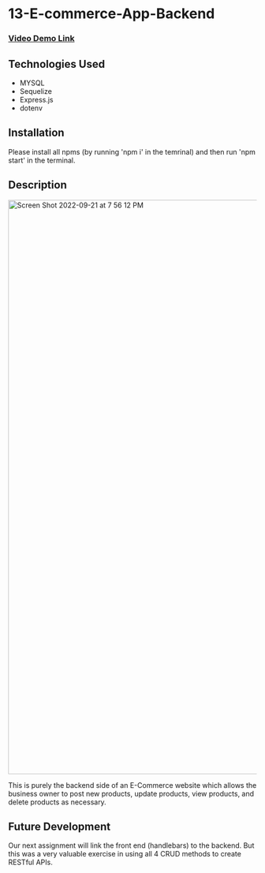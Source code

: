 # 13-E-commerce-App-Backend

### [Video Demo Link](https://drive.google.com/file/d/15yB64JyoVuwHlr3bPlDlSQh5-TmWQyS4/view)

## Technologies Used
- MYSQL
- Sequelize
- Express.js
- dotenv

## Installation
Please install all npms (by running 'npm i' in the temrinal) and then run 'npm start' in the terminal.

## Description

<img width="1165" alt="Screen Shot 2022-09-21 at 7 56 12 PM" src="https://user-images.githubusercontent.com/106923428/191641326-ff647117-9729-48b9-b570-d626dc8c9bd1.png">

This is purely the backend side of an E-Commerce website which allows the business owner to post new products, update products, view products, and delete products as necessary.

## Future Development
Our next assignment will link the front end (handlebars) to the backend.  But this was a very valuable exercise in using all 4 CRUD methods to create RESTful APIs.

